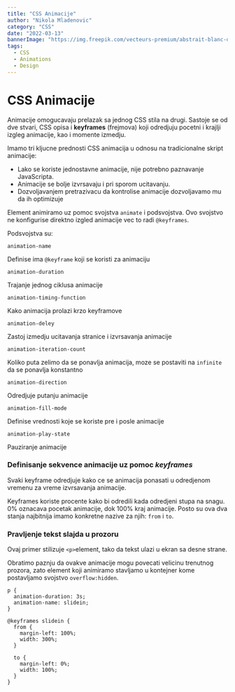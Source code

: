 ```yaml
---
title: "CSS Animacije"
author: "Nikola Mladenovic"
category: "CSS"
date: "2022-03-13"
bannerImage: "https://img.freepik.com/vecteurs-premium/abstrait-blanc-dans-style-papier-3d_23-2148390818.jpg?w=2000"
tags:
  - CSS
  - Animations
  - Design
---
```


# CSS Animacije

Animacije omogucavaju prelazak sa jednog CSS stila na drugi. Sastoje se od dve stvari, CSS opisa i **keyframes** (frejmova) koji odredjuju pocetni i krajlji izgleg animacije, kao i momente izmedju.

Imamo tri kljucne prednosti CSS animacija u odnosu na tradicionalne skript animacije:

- Lako se koriste jednostavne animacije, nije potrebno paznavanje JavaScripta.
- Animacije se bolje izvrsavaju i pri sporom ucitavanju.
- Dozvoljavanjem pretrazivacu da kontrolise animacije dozvoljavamo mu da ih optimizuje

Element animiramo uz pomoc svojstva `animate` i podsvojstva. Ovo svojstvo ne konfigurise direktno izgled animacije vec to radi `@keyframes`.

Podsvojstva su:

`animation-name`

Definise ima `@keyframe` koji se koristi za animaciju

`animation-duration`

Trajanje jednog ciklusa animacije

`animation-timing-function`

Kako animacija prolazi krzo keyframove

`animation-deley`

Zastoj izmedju ucitavanja stranice i izvrsavanja animacije

`animation-iteration-count`

Koliko puta zelimo da se ponavlja animacija, moze se postaviti na `infinite` da se ponavlja konstantno

`animation-direction`

Odredjuje putanju animacije

`animation-fill-mode`

Definise vrednosti koje se koriste pre i posle animacije

`animation-play-state`

Pauziranje animacije

### Definisanje sekvence animacije uz pomoc _keyframes_

Svaki keyframe odredjuje kako ce se animacija ponasati u odredjenom vremenu za vreme izvrsavanja animacije.

Keyframes koriste procente kako bi odredili kada odredjeni stupa na snagu. 0% oznacava pocetak animacije, dok 100% kraj animacije. Posto su ova dva stanja najbitnija imamo konkretne nazive za njih: `from` i `to`.

### Pravljenje tekst slajda u prozoru

Ovaj primer stilizuje `<p>`element, tako da tekst ulazi u ekran sa desne strane.

Obratimo paznju da ovakve animacije mogu povecati velicinu trenutnog prozora, zato element koji animiramo stavljamo u kontejner kome postavljamo svojstvo `overflow:hidden`.

```other
p {
  animation-duration: 3s;
  animation-name: slidein;
}

@keyframes slidein {
  from {
    margin-left: 100%;
    width: 300%;
  }

  to {
    margin-left: 0%;
    width: 100%;
  }
}
```
